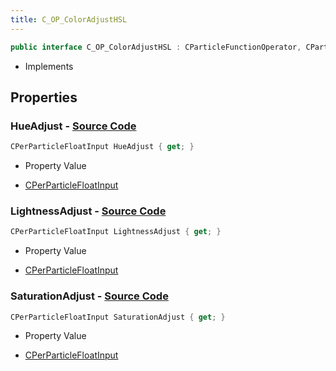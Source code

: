 ```yaml
---
title: C_OP_ColorAdjustHSL
---
```


```csharp
public interface C_OP_ColorAdjustHSL : CParticleFunctionOperator, CParticleFunction, ISchemaClass<CParticleFunction>, ISchemaClass<CParticleFunctionOperator>, ISchemaClass<C_OP_ColorAdjustHSL>, ISchemaField, ISchemaClass, INativeHandle
```

- Implements

## Properties

### **HueAdjust** - [Source Code](https://github.com/swiftly-solution/swiftlys2/blob/main/managed/src/SwiftlyS2.Generated/Schemas/Interfaces/C_OP_ColorAdjustHSL.cs#L16)

```csharp
CPerParticleFloatInput HueAdjust { get; }
```

- Property Value

- [CPerParticleFloatInput](/docs/api/shared/schemadefinitions/cperparticlefloatinput)

### **LightnessAdjust** - [Source Code](https://github.com/swiftly-solution/swiftlys2/blob/main/managed/src/SwiftlyS2.Generated/Schemas/Interfaces/C_OP_ColorAdjustHSL.cs#L20)

```csharp
CPerParticleFloatInput LightnessAdjust { get; }
```

- Property Value

- [CPerParticleFloatInput](/docs/api/shared/schemadefinitions/cperparticlefloatinput)

### **SaturationAdjust** - [Source Code](https://github.com/swiftly-solution/swiftlys2/blob/main/managed/src/SwiftlyS2.Generated/Schemas/Interfaces/C_OP_ColorAdjustHSL.cs#L18)

```csharp
CPerParticleFloatInput SaturationAdjust { get; }
```

- Property Value

- [CPerParticleFloatInput](/docs/api/shared/schemadefinitions/cperparticlefloatinput)

